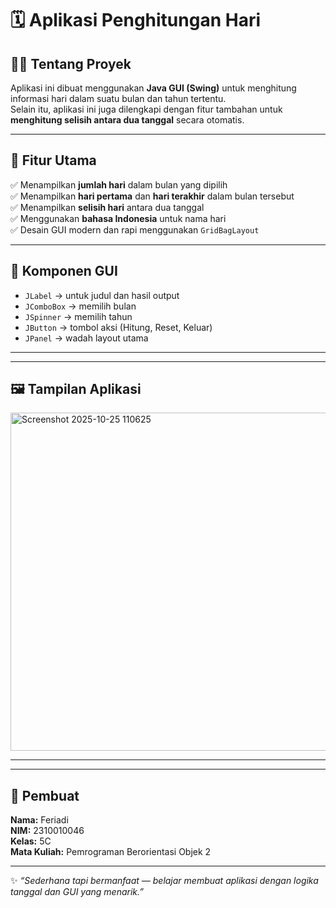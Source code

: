 # 🗓️ Aplikasi Penghitungan Hari

## 👨‍💻 Tentang Proyek
Aplikasi ini dibuat menggunakan **Java GUI (Swing)** untuk menghitung informasi hari dalam suatu bulan dan tahun tertentu.  
Selain itu, aplikasi ini juga dilengkapi dengan fitur tambahan untuk **menghitung selisih antara dua tanggal** secara otomatis.

---

## 🎯 Fitur Utama
✅ Menampilkan **jumlah hari** dalam bulan yang dipilih  
✅ Menampilkan **hari pertama** dan **hari terakhir** dalam bulan tersebut  
✅ Menampilkan **selisih hari** antara dua tanggal  
✅ Menggunakan **bahasa Indonesia** untuk nama hari  
✅ Desain GUI modern dan rapi menggunakan `GridBagLayout`  

---

## 🧱 Komponen GUI
- `JLabel` → untuk judul dan hasil output  
- `JComboBox` → memilih bulan  
- `JSpinner` → memilih tahun  
- `JButton` → tombol aksi (Hitung, Reset, Keluar)  
- `JPanel` → wadah layout utama  

---


---

## 🖼️ Tampilan Aplikasi
<img width="586" height="541" alt="Screenshot 2025-10-25 110625" src="https://github.com/user-attachments/assets/ade97c72-6f57-48e9-bc8f-63aa71b8b52f" />




---


---

## 👤 Pembuat
**Nama:** Feriadi  
**NIM:** 2310010046  
**Kelas:** 5C  
**Mata Kuliah:** Pemrograman Berorientasi Objek 2  

---

✨ *“Sederhana tapi bermanfaat — belajar membuat aplikasi dengan logika tanggal dan GUI yang menarik.”*


